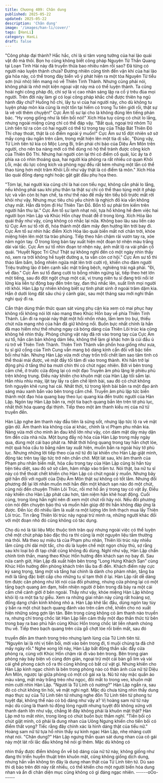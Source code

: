 ```yaml
---
title: Chương 409: Chân dung
published: 2025-05-22
updated: 2025-05-22
description: 'Chân dung'
image: '/images/han-li/cover/'
tags: [HanLi]
category: HanLi
draft: false
---
```


"Công pháp đại thành? Hắc hắc, chỉ là si tâm vọng tưởng của hai
lão quái vật đó mà thôi. Bọn họ cũng không biết công pháp
Nguyên Từ Thần Quang tại Loạn Tinh Hải này đã truyền thừa bao
nhiêu năm rồi sao? Đã từng có người nào luyện thành chưa?
Đương nhiên cũng tính đến vận khí của hai lão gia hỏa này, có
thể trong đáy biển vô ý phát hiện ra một tòa Nguyên Từ tiểu sơn
(núi nhỏ) liền mang nó về Thiên Tinh Thành. Nhưng cũng phải
nói, không phải là nhờ một kiện ngoại vật này mà có thể luyện
thành. Ta cũng hoài nghi công pháp đó, chỉ sợ là vị cao nhân sáng
lập ra cố ý trêu đùa mọi người. Trên đời này làm gì có loại công
pháp khắc chế được thiên hạ ngũ hành đây chứ? Huống hồ chi,
lấy tu vi của hai người này, cho dù không tu luyện pháp môn kia
cũng là một tồn tại hiếm có trong Tu tiên giới rồi, thật sự là vẽ vời
thêm chuyện!" Cực Âm tổ sư lại cho là không đúng lên tiếng phản
bác.
"Hy vọng giống như là tiền bối nói!" Xích Hỏa tuy cũng có chút lo
lắng, nhưng ngoài miệng cũng chỉ có thể đáp vậy.
"Bất quá, ngoại trừ nhóm Tử Linh tiên tử ra còn có hai người có
thể từ trong tay của Thập Bát Thiên Đô Thi chạy thoát, thật là có
điểm ngoài ý muốn!" Cực Âm sư tổ đột nhiên sờ sờ mấy cọng râu
ngắn trên cằm, trong mắt hiện lên một tia dị sắc.
"Đúng vậy, Tử Linh tiên tử kia có Mộc Long Bi, trấn phái chi bảo
của Diệu Âm Môn trên người, cho nên ba nàng mới có thể dùng
nó hộ thể tránh được công kích của Thiên Đô Thi. Nhưng hai
người còn lại thì có điểm cổ quái, lúc ấy ta ở phía xa có nhìn
thoáng qua, hai người kia phóng ra rất nhiều cơ quan Khôi Lỗi,
mặc dù lực công kích và phòng ngự đều rất kém nhưng một lần
có thể thao túng hơn một trăm Khôi Lỗi như vậy thật là có điểm tà
môn." Xích Hỏa lão quái đồng dạng nghi hoặc gật gật đầu phụ
họa theo.

"Tóm lại, hai người kia cũng chỉ là hai con tiểu ngư, không cần
phải lo lắng, nếu không phải sau khi phụ thân ta thật sự chỉ có thể
thao túng một ít pháp lực và vẫn còn bị hạn chế, ta như thế nào
để mấy tên tiểu bối trước mắt rời khỏi như vậy. Nhưng mục tiêu
chủ yếu chính là nghịch đồ kia vẫn không chạy mất. Hắn đã trộm
đi Hư Thiên Tàn Đồ. Bổn tổ sư phải tìm kiếm trên người hắn thu
lại." Cực Âm tổ sư lạnh nhạt nói, tựa hồ không hề đem việc hai
người bọn Hàn Lập và Khúc Hồn chạy thoát để ở trong lòng.
Xích Hỏa lão quái thấy như vậy, cũng không có nhắc lại nữa.
Không bao lâu sau liền cáo từ Cực Âm sư tổ rời đi, hóa thành một
đám mây đen hướng lên trời bay đi.
Cực Âm tổ sư nhìn hắc điểm Xích Hỏa lão quái biến mất nơi chân
trời, khóe miệng hiện lên một tia trào phúng.
Tiếp theo hắn chậm rãi vươn tay ra, xòe năm ngón tay.
Ở trong lòng bàn tay xuất hiện một đoạn tơ nhện màu trắng dài
vài tấc.
Cực Âm sư tổ nhìn đoạn tơ nhện này, ánh mắt lộ ra vài phần cổ
quái.
"Huyết Ngọc Tri Chu! Thật sự không nghĩ đến có một ngày nhìn
thấy nó, xem ra trời không hề tuyệt đường a, ta vẫn còn cơ hội."
Cực Âm sư tổ thì thào lẩm bẩm, bổng nhiên ngửa mặt lên trời
cười rộ, khiến cho đám người Triệu trưởng lão ở bên cạnh sắc
mặt trắng bệch, nghiêng trái ngã phải.
"Đi, về đảo." Cực Âm sư tổ đang cười to bỗng nhiên ngừng lại,
tiếp theo hét lớn một tiếng, sau đó đột ngột chụp một cái, vị trung
niên tu sĩ đang trôi nổi lơ lững kia liền tự động bay đến trên tay,
đan thủ nhấc lên, suất lĩnh mọi người rời khỏi.
Hàn Lập tự nhiên không biết sự tình phát sinh ở ngoài trăm dặm
kia. Hắn ở dưới lòng đất sâu chú ý cảnh giác, sau một tháng sau
mới nghi thần nghi quỷ đi ra.

Cẩn thận dùng thần thức quan sát vùng phụ cận kia xem có mai
phục hay không rồi không nói lời nào mang theo Khúc Hồn bay về
phía Thiên Tinh Thành.
Lần đi ra ngoài này thật một hồi nhốn nháo, lấm lem tro bụi, thiếu
chút nữa mạng nhỏ của hắn đã giữ không nổi.
Buồn bực nhất chính là hắn đã mạo hiểm như thế nhưng ngay cả
bóng dáng của Thiên Lôi trúc kia cũng không hề nhìn thấy.
Phỏng chừng vật này đã rơi vào trong tay của Cực Âm sư tổ, hắn
căn bản không dám liều, không thể làm gì khác hơn là cúi đầu ủ
rũ trở về Thiên Tinh Thành.
Thiên Tinh Thành vẫn phồn hoa giống như xưa, tu sĩ giữ cổng
của Tinh Cung vẫn mang bộ dáng kính cẩn đối với bậc tiền bối
như hắn.
Nhưng Hàn Lập vừa mới chạy trốn trối chết làm sao tâm tình có
thể thoải mái được, vẻ mặt đầy tối tăm đi vào trong thành.
Khi hắn trở lại động phủ ở tầng thứ ba mươi chín thì có chút ngạc
nhiên.
Bởi vì bên trong cấm chế, ở trước cửa động lại có một đạo
Truyền âm phù lặng lẽ phiêu phù trên không trung. Điều này khiến
cho khuôn mặt của Hàn Lập tối sầm lại.
Hắn nhíu nhíu mày, lật tay lấy ra cấm chế lệnh bài, sau đó có chút
không tình nguyện khẽ rung hai cái.
Nhất thời, từ trong lệnh bài bắn ra một đạo ánh sáng màu xanh
bắn vào bên trong cấm chế. Truyền âm phù lập tức biến thành
một đạo hỏa quang bay theo lục quang kia đến trước người của
Hàn Lập.
Ngón tay Hàn Lập bắn ra, một tia bạch quang bắn lên trên tờ phù
lục, nhất thời hỏa quang đại thịnh. Tiếp theo một âm thanh kiều mị
của nữ tử truyền đến.

Hàn Lập nghe âm thanh này đầu tiên là sửng sốt, nhưng lập tức
lộ ra vẻ mặt giận dữ.
Âm thanh kia không của ai khác, chính là vị Phạm phu nhân kia.
Nàng vừa mới cho mình ăn đau khổ lớn như vậy, còn dám mặt
dày mày dặn tìm đến cửa nhà nữa.
Một bụng đầy nộ hỏa của Hàn Lập trong mấy ngày qua, đùng một
cái bạo phát ra.
Nhất thời hồng quang trong tay hắn chợt lóe, một quả hỏa cầu to
bằng nắm tay xuất hiện, muốn bắn ra ngoài hủy tờ phù lục.
Nhưng những lời tiếp theo của nữ tử đó lại khiến cho Hàn Lập
giật mình, động tác trên tay lập tức trở nên chần chờ.
Một lát sau, khi âm thanh của Phạm phu nhân biến mất, hỏa cầu
trong tay của Hàn Lập cũng bị hắn tùy tiện tiêu diệt, sau đó sờ sờ
cằm, hãm nhập vào trầm tư.
Nói thật, ba nữ tu sĩ này có thể thoát chết khiến cho Hàn Lập có
chút ngoài ý muốn.
Nhưng bây giờ hắn đối với người của Diệu Âm Môn thật sự
không có tốt lắm.
Nhưng đối phương để lại lời nhắn muốn mời hắn đến một khách
sạn nào đó một chút, cũng nói đến chuyện Thiên Lôi Trúc, rồi mơ
hồ ẩn ý trong tay có vật ấy. Điều này khiến cho Hàn Lập phát cáu
hơn, tâm niệm hắn khẽ hoạt động.
Cuối cùng, trong lòng hắn nghĩ nên đi xem một chút rồi hãy nói.
Nếu đối phương còn nói đến chuyện báo thù và muốn hắn giúp
đỡ thì hắn không đáp ứng là được. Đến lúc đó nhiều lắm là xuất
ra một lượng lớn linh thạch mua lấy Thiên Lôi trúc.
Tin rằng Thiên lôi trúc này ngoại trừ mình ra, những người khác
đối với một đoạn nhỏ đó cũng không có tác dụng.

Cho dù nó là tài liệu Mộc thuộc tính trân quý nhưng ngoài việc có
thể luyện chế một chút pháp bảo đặc thù ra thì cũng là một
nguyên liệu tầm thường mà thôi. Mà theo sự miêu tả của Phạm
phu nhân, Thiên lôi trúc này nhiều lắm cũng chỉ dài một tấc, cho
dù là luyện chế một ngọn chủy thủ, sợ rằng sau khi loại bỏ đi tạp
chất cũng không đủ dùng.
Nghĩ như vậy, Hàn Lập chấn chỉnh tinh thần, mang theo Khúc
Hồn hướng đến khách sạn nọ bay đi.
Sau nửa canh giờ, Hàn Lập đã xuất hiện bên trong "Long Hưng
Khách Sạn" cùng Khúc Hồn hướng đến phòng khách trên lầu ba
đi đến.
Khách điếm này cực kỳ sang trọng, tầng một và tầng hai chính là
dành cho phàm nhân, tầng ba mới là tầng đặc biệt cấp cho những
tu sĩ tạm thời ở lại.
Hàn Lập rất dễ dàng tìm được căn phòng như lời nói của đối
phương, nhưng cửa phòng lại có một tầng bạch quang ảm đạm,
hiển nhiên người ở bên trong đã bày ra một cái cấm chế cảnh giới
ở bên ngoài.
Thấy như vậy, khóe miệng Hàn Lập không khỏi lộ ra một tia tự
giễu.
Xem ra những giai nhân này cũng rất hoảng sợ, đồng dạng chấn
kinh không nhỏ a.
Hàn Lập khẽ lắc đầu, dùng ngón tay tùy ý bắn ra một chút bạch
quang đánh vào trên cấm chế, khiến cho nó xuất hiện những
sóng gợn lăn tăn.
Bên trong cũng không có âm thanh nào truyền ra, nhưng chỉ trong
chốc lát Hàn Lập liền cảm thấy một đạo thần thức từ bên trong
bay ra bao phủ hắn cùng Khúc Hồn trong chốc lát liền nhanh
chóng thu về.
Tiếp theo bạch quang trên cửa gỗ chợt lóe rồi biến mất, sau đó

truyền đến âm thanh trong trẻo nhưng lạnh lùng của Tử Linh tiên
tử.
"Nguyên lai là nhị vị tiền bối, mời vào bên trong đi, tỉ muội chúng
ta đã chờ mấy ngày rồi."
Nghe xong lời này, Hàn Lập bất động thần sắc đẩy cửa phòng ra,
cùng với Khúc Hồn chậm rãi đi vào bên trong.
Bên trong gian phòng này bày biện vô cùng đơn giản, ngoại trừ
một cái bàn gỗ lim và vài cái ghế phong cách cổ ra thì cũng không
có bất cứ vật gì.
Nhưng khiến cho Hàn Lập kinh ngạc chính là bên trong phòng
nào có thân ảnh của nữ tử Diệu Âm Môn, ngược lại giữa phòng
có một cô gái xa lạ.
Nũ tử này mặc quần áo màu vàng, mặt mày trắng trẻo như ngọc,
đôi mắt to trong veo, khuôn mặt mỉm cười nhìn Hàn Lập.
"Ngươi là Tử Linh cô nương?" Hàn Lập ngẩn ra, sau đó có chút
không tin hỏi, vẻ mặt nghi ngờ.
Mặc dù chưa từng nhìn thấy dung mạo thực sự của Tử Linh tiên
tử nhưng nghe đồn Tử Linh tiên tử phong tư tuyệt đại, không thể
nào có bộ dáng như vậy a?
Vị hoàng sam nữ tử này mặc dù cũng là thanh tú động lòng người
nhưng tuyệt đối không xứng với thanh danh lớn như vậy, chẳng lẽ
đây không phải là khuôn mặt thật?
Hàn Lập mở to mắt nhìn, trong lòng có chút buồn bực thầm nghĩ.
"Tiền bối có chút giật mình, có phải là dung nhan của Uông
Ngưng khiến cho tiền bối có điểm thất vọng? Tiếc rằng đây chính
xác là hình dáng thật của tiểu nữ." Hoàng sam nữ tử tựa hồ nhìn
thấy sự kinh ngạc Hàn Lập, nhẹ nhàng cười nhạt nói.
"Chân dung?" Hàn Lập ngưng thần quan sát dung nhan của cô
gái này một lát rồi lắc đầu không hề nói gì thêm. Mặc dù không có

nhìn thấy được điểm không ổn về bộ dáng của nữ tử này, không
giống như đang thi triển huyễn thuật trên khuôn mặt, cũng không
giống dịch dung, nhưng hắn vẫn không tin đây là dung nhan thật
của Tử Linh tiên tử.
Dù sao thì dị bảo trên đời này rất nhiều, có thể khiến cho một
người biến hóa dung nhan và ẩn đi chân diện mục cũng không có
gì đáng ngạc nhiên.
------oOo------
